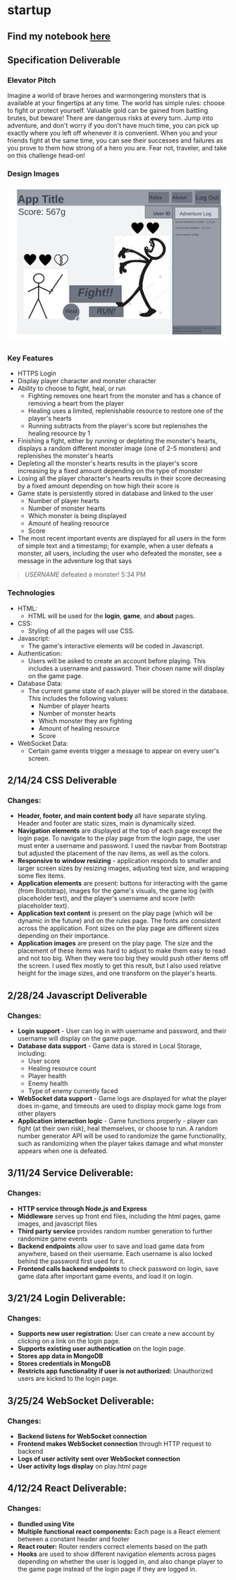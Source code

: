 # startup

## Find my notebook [here](./notes.md)

## Specification Deliverable

### Elevator Pitch
Imagine a world of brave heroes and warmongering monsters that is available at your fingertips at any time. The world has simple rules: choose to fight or protect yourself. Valuable gold can be gained from battling brutes, but beware! There are dangerous risks at every turn. Jump into adventure, and don't worry if you don't have much time, you can pick up exactly where you left off whenever it is convenient. When you and your friends fight at the same time, you can see their successes and failures as you prove to them how strong of a hero you are. Fear not, traveler, and take on this challenge head-on!

### Design Images

![Rough sketch of the main page of the app](images/cs260-app_sketch-AlexSnow.png)


### Key Features
- HTTPS Login
- Display player character and monster character
- Ability to choose to fight, heal, or run
    * Fighting removes one heart from the monster and has a chance of removing a heart from the player
    * Healing uses a limited, replenishable resource to restore one of the player's hearts
    * Running subtracts from the player's score but replenishes the healing resource by 1
- Finishing a fight, either by running or depleting the monster's hearts, displays a random different monster image (one of 2-5 monsters) and replenishes the monster's hearts
- Depleting all the monster's hearts results in the player's score increasing by a fixed amount depending on the type of monster
- Losing all the player character's hearts results in their score decreasing by a fixed amount depending on how high their score is
- Game state is persistently stored in database and linked to the user
    * Number of player hearts
    * Number of monster hearts
    * Which monster is being displayed
    * Amount of healing resource
    * Score
- The most recent important events are displayed for all users in the form of simple text and a timestamp; for example, when a user defeats a monster, all users, including the user who defeated the monster, see a message in the adventure log that says 
>*USERNAME* defeated a monster! 5:34 PM

### Technologies
- HTML: 
    * HTML will be used for the **login**, **game**, and **about** pages. 
- CSS:
    * Styling of all the pages will use CSS.
- Javascript:
    * The game's interactive elements will be coded in Javascript.
- Authentication:
    * Users will be asked to create an account before playing. This includes a username and password. Their chosen name will display on the game page.
- Database Data:
    * The current game state of each player will be stored in the database. This includes the following values:
        * Number of player hearts
        * Number of monster hearts
        * Which monster they are fighting
        * Amount of healing resource
        * Score
- WebSocket Data:
    * Certain game events trigger a message to appear on every user's screen. 



## 2/14/24 CSS Deliverable
### Changes: 
- **Header, footer, and main content body** all have separate styling. Header and footer are static sizes, main is dynamically sized.
- **Navigation elements** are displayed at the top of each page except the login page. To navigate to the play page from the login page, the user must enter a username and password. I used the navbar from Bootstrap but adjusted the placement of the nav items, as well as the colors.
- **Responsive to window resizing** - application responds to smaller and larger screen sizes by resizing images, adjusting text size, and wrapping some flex items.
- **Application elements** are present: buttons for interacting with the game (from Bootstrap), images for the game's visuals, the game log (with placeholder text), and the player's username and score (with placeholder text).
- **Application text content** is present on the play page (which will be dynamic in the future) and on the rules page. The fonts are consistent across the application. Font sizes on the play page are different sizes depending on their importance. 
- **Application images** are present on the play page. The size and the placement of these items was hard to adjust to make them easy to read and not too big. When they were too big they would push other items off the screen. I used flex mostly to get this result, but I also used relative height for the image sizes, and one transform on the player's hearts. 



## 2/28/24 Javascript Deliverable
### Changes:
- **Login support** - User can log in with username and password, and their username will display on the game page.
- **Database data support** - Game data is stored in Local Storage, including:
    - User score
    - Healing resource count
    - Player health
    - Enemy health
    - Type of enemy currently faced
- **WebSocket data support** - Game logs are displayed for what the player does in-game, and timeouts are used to display mock game logs from other players
- **Application interaction logic** - Game functions properly - player can fight (at their own risk), heal themselves, or choose to run. A random number generator API will be used to randomize the game functionality, such as randomizing when the player takes damage and what monster appears when one is defeated. 



## 3/11/24 Service Deliverable:
### Changes:
- **HTTP service through Node.js and Express**
- **Middleware** serves up front end files, including the html pages, game images, and javascript files
- **Third party service** provides random number generation to further randomize game events
- **Backend endpoints** allow user to save and load game data from anywhere, based on their username. Each username is also locked behind the password first used for it. 
- **Frontend calls backend endpoints** to check password on login, save game data after important game events, and load it on login. 



## 3/21/24 Login Deliverable:
### Changes:
- **Supports new user registration:** User can create a new account by clicking on a link on the login page. 
- **Supports existing user authentication** on the login page.
- **Stores app data in MongoDB**
- **Stores credentials in MongoDB**
- **Restricts app functionality if user is not authorized:** Unauthorized users are kicked to the login page.



## 3/25/24 WebSocket Deliverable:
### Changes:
- **Backend listens for WebSocket connection**
- **Frontend makes WebSocket connection** through HTTP request to backend
- **Logs of user activity sent over WebSocket connection**
- **User activity logs display** on play.html page


## 4/12/24 React Deliverable:
### Changes:
- **Bundled using Vite**
- **Multiple functional react components:** Each page is a React element between a constant header and footer
- **React router:** Router renders correct elements based on the path
- **Hooks** are used to show different navigation elements across pages depending on whether the user is logged in, and also change player to the game page instead of the login page if they are logged in.

